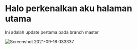 # Halo perkenalkan aku halaman utama

Ini adalah update pertama pada branch master

![Screenshot 2021-09-18 033337](https://user-images.githubusercontent.com/63898506/133919646-76df3eaf-4747-4b4e-9f51-3a102dde970e.png)
